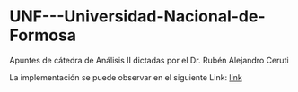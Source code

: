 # UNF---Universidad-Nacional-de-Formosa
Apuntes de cátedra de Análisis II dictadas por el Dr. Rubén Alejandro Ceruti

La implementación se puede observar en el siguiente Link: [link](https://www.linkedin.com/in/mauricio-lugo-71b45a1b8/)
